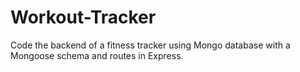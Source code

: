 # Workout-Tracker
Code the backend of a fitness tracker using Mongo database with a Mongoose schema and routes in Express.

